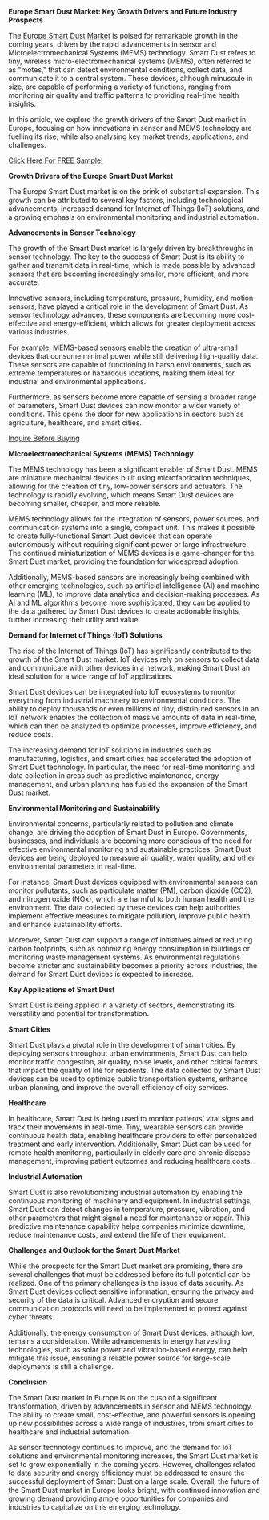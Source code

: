 **Europe Smart Dust Market: Key Growth Drivers and Future Industry Prospects**

The [Europe Smart Dust Market](https://www.nextmsc.com/report/europe-smart-dust-market) is poised for remarkable growth in the coming years, driven by the rapid advancements in sensor and Microelectromechanical Systems (MEMS) technology. Smart Dust refers to tiny, wireless micro-electromechanical systems (MEMS), often referred to as "motes," that can detect environmental conditions, collect data, and communicate it to a central system. These devices, although minuscule in size, are capable of performing a variety of functions, ranging from monitoring air quality and traffic patterns to providing real-time health insights.

In this article, we explore the growth drivers of the Smart Dust market in Europe, focusing on how innovations in sensor and MEMS technology are fuelling its rise, while also analysing key market trends, applications, and challenges.

[Click Here For FREE Sample!](https://www.nextmsc.com/europe-smart-dust-market/request-sample)

**Growth Drivers of the Europe Smart Dust Market**

The Europe Smart Dust market is on the brink of substantial expansion. This growth can be attributed to several key factors, including technological advancements, increased demand for Internet of Things (IoT) solutions, and a growing emphasis on environmental monitoring and industrial automation.

**Advancements in Sensor Technology**

The growth of the Smart Dust market is largely driven by breakthroughs in sensor technology. The key to the success of Smart Dust is its ability to gather and transmit data in real-time, which is made possible by advanced sensors that are becoming increasingly smaller, more efficient, and more accurate.

Innovative sensors, including temperature, pressure, humidity, and motion sensors, have played a critical role in the development of Smart Dust. As sensor technology advances, these components are becoming more cost-effective and energy-efficient, which allows for greater deployment across various industries.

For example, MEMS-based sensors enable the creation of ultra-small devices that consume minimal power while still delivering high-quality data. These sensors are capable of functioning in harsh environments, such as extreme temperatures or hazardous locations, making them ideal for industrial and environmental applications.

Furthermore, as sensors become more capable of sensing a broader range of parameters, Smart Dust devices can now monitor a wider variety of conditions. This opens the door for new applications in sectors such as agriculture, healthcare, and smart cities.

[Inquire Before Buying](https://www.nextmsc.com/europe-smart-dust-market/inquire-before-buying)

**Microelectromechanical Systems (MEMS) Technology**

The MEMS technology has been a significant enabler of Smart Dust. MEMS are miniature mechanical devices built using microfabrication techniques, allowing for the creation of tiny, low-power sensors and actuators. The technology is rapidly evolving, which means Smart Dust devices are becoming smaller, cheaper, and more reliable.

MEMS technology allows for the integration of sensors, power sources, and communication systems into a single, compact unit. This makes it possible to create fully-functional Smart Dust devices that can operate autonomously without requiring significant power or large infrastructure. The continued miniaturization of MEMS devices is a game-changer for the Smart Dust 
market, providing the foundation for widespread adoption.

Additionally, MEMS-based sensors are increasingly being combined with other emerging technologies, such as artificial intelligence (AI) and machine learning (ML), to improve data analytics and decision-making processes. As AI and ML algorithms become more sophisticated, they can be applied to the data gathered by Smart Dust devices to create actionable insights, further increasing their utility and value.

**Demand for Internet of Things (IoT) Solutions**

The rise of the Internet of Things (IoT) has significantly contributed to the growth of the Smart Dust market. IoT devices rely on sensors to collect data and communicate with other devices in a network, making Smart Dust an ideal solution for a wide range of IoT applications.

Smart Dust devices can be integrated into IoT ecosystems to monitor everything from industrial machinery to environmental conditions. The ability to deploy thousands or even millions of tiny, distributed sensors in an IoT network enables the collection of massive amounts of data in real-time, which can then be analyzed to optimize processes, improve efficiency, and reduce costs.

The increasing demand for IoT solutions in industries such as manufacturing, logistics, and smart cities has accelerated the adoption of Smart Dust technology. In particular, the need for real-time monitoring and data collection in areas such as predictive maintenance, energy management, and urban planning has fueled the expansion of the Smart Dust market.

**Environmental Monitoring and Sustainability**

Environmental concerns, particularly related to pollution and climate change, are driving the adoption of Smart Dust in Europe. Governments, businesses, and individuals are becoming more conscious of the need for effective environmental monitoring and sustainable practices. Smart Dust devices are being deployed to measure air quality, water quality, and other environmental parameters in real-time.

For instance, Smart Dust devices equipped with environmental sensors can monitor pollutants, such as particulate matter (PM), carbon dioxide (CO2), and nitrogen oxide (NOx), which are harmful to both human health and the environment. The data collected by these devices can help authorities implement effective measures to mitigate pollution, improve public health, and enhance sustainability efforts.

Moreover, Smart Dust can support a range of initiatives aimed at reducing carbon footprints, such as optimizing energy consumption in buildings or monitoring waste management systems. As environmental regulations become stricter and sustainability becomes a priority across industries, the demand for Smart Dust devices is expected to increase.

**Key Applications of Smart Dust**

Smart Dust is being applied in a variety of sectors, demonstrating its versatility and potential for transformation.

**Smart Cities**

Smart Dust plays a pivotal role in the development of smart cities. By deploying sensors throughout urban environments, Smart Dust can help monitor traffic congestion, air quality, noise levels, and other critical factors that impact the quality of life for residents. The data collected by Smart Dust devices can be used to optimize public transportation systems, enhance urban planning, and improve the overall efficiency of city services.

**Healthcare**

In healthcare, Smart Dust is being used to monitor patients’ vital signs and track their movements in real-time. Tiny, wearable sensors can provide continuous health data, enabling healthcare providers to offer personalized treatment and early intervention. Additionally, Smart Dust can be used for remote health monitoring, particularly in elderly care and chronic disease management, improving patient outcomes and reducing healthcare costs.

**Industrial Automation**

Smart Dust is also revolutionizing industrial automation by enabling the continuous monitoring of machinery and equipment. In industrial settings, Smart Dust can detect changes in temperature, pressure, vibration, and other parameters that might signal a need for maintenance or repair. This predictive maintenance capability helps companies minimize downtime, reduce maintenance costs, and extend the life of their equipment.

**Challenges and Outlook for the Smart Dust Market**

While the prospects for the Smart Dust market are promising, there are several challenges that must be addressed before its full potential can be realized.
One of the primary challenges is the issue of data security. As Smart Dust devices collect sensitive information, ensuring the privacy and security of the data is critical. Advanced encryption and secure communication protocols will need to be implemented to protect against cyber threats.

Additionally, the energy consumption of Smart Dust devices, although low, remains a consideration. While advancements in energy harvesting technologies, such as solar power and vibration-based energy, can help mitigate this issue, ensuring a reliable power source for large-scale deployments is still a challenge.

**Conclusion**

The Smart Dust market in Europe is on the cusp of a significant transformation, driven by advancements in sensor and MEMS technology. The ability to create small, cost-effective, and powerful sensors is opening up new possibilities across a wide range of industries, from smart cities to healthcare and industrial automation.

As sensor technology continues to improve, and the demand for IoT solutions and environmental monitoring increases, the Smart Dust market is set to grow exponentially in the coming years. However, challenges related to data security and energy efficiency must be addressed to ensure the successful deployment of Smart Dust on a large scale.
Overall, the future of the Smart Dust market in Europe looks bright, with continued innovation and growing demand providing ample opportunities for companies and industries to capitalize on this emerging technology.
